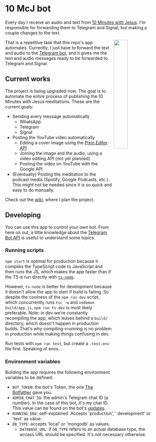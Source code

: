 # 10 McJ bot

Every day I receive an audio and text from [10 Minutes with Jesus](https://10minuteswithjesus.org/). I'm responsible for forwarding them to Telegram and Signal, but making a couple changes to the text.

<img align="right" style="width: 30%" src="../../wiki/bot-usage-screenshot.jpg">

That is a repetitive task that this repo's app automates. Currently, I just have to forward the text and audio to the [Telegram bot](https://t.me/dez_mcj_bot), and it gives me the text and audio messages ready to be forwarded to Telegram and Signal.

## Current works

The project is being upgraded now. The goal is to automate the entire process of publishing the 10 Minutes with Jesus meditations. These are the current goals:

+ Sending every message automatically
  + WhatsApp
  + Telegram
  + Signal
+ Posting the YouTube video automatically
  + Editing a cover image using the [Pixio Editor API](https://pixoeditor.com/documentation/editing-api/)
  + Joining the image and the audio, using a video editing API (not yet planned)
  + Posting the video on YouTube with the Google API
+ (Eventually) Posting the meditation to the podcast media (Spotify, Google Podcasts, etc.). This might not be needed since it is so quick and easy to do manually.

Check out the [wiki](https://github.com/LuisTovar0/10mcj-bot/wiki), where I plan the project.

## Developing

You can use this app to control your own bot. From here on out, a little knowledge about the [Telegram Bot API](https://core.telegram.org/bots) is useful to understand some topics.

### Running scripts

`npm start` is optimal for production because it compiles the TypeScript code to JavaScript and then runs the JS, which makes the app faster than if the TS is run directly with [`ts-node`](https://npmjs.com/package/ts-node).

However, `ts-node` is better for development because it doesn't allow the app to start if build is failing. So despite the coolness of the `npm run dev` script, which concurrently runs `tsc -w` and `nodemon build/app.js`, `npm run ts-dev` is most likely preferable. Note: in dev we're constantly recompiling the app, which leaves behind a `build/` directory, which doesn't happen in production builds. That's why compiling->running is no problem in production while making things confusing in dev.

Run tests with `npm run test`, but create a `.test.env` file first. Speaking of envs...

### Environment variables

Building the app requires the following environment variables to be defined:

+ `BOT_TOKEN`: the bot's Token, the one [The Botfather](https://t.me/BotFather) gave you.
+ `ADMIN_CHAT_ID`: the admin's Telegram chat ID (a number). In the case of this bot, it's my chat ID. This value can be found on the bot's [updates](https://core.telegram.org/bots).
+ `RUNNING_ENV`: self-explained. Accepts 'production', ' development' or 'test' as value.
+ `DB_TYPE`: accepts 'local' or 'mongodb' as values.
  + `DATABASE_URL`: if `DB_TYPE` refers to an actual database type, the access URL should be specified. It's not necessary otherwise.
